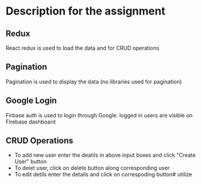 # Description for the assignment

## Redux

React redux is used to load the data and for CRUD operations

## Pagination

Pagination is used to display the data (no libraries used for pagination)

## Google Login

Firbase auth is used to login through Google. logged in users are visible on Firebase dashboard

## CRUD Operations

- To add new user enter the deatils in above input boxes and click "Create User" button
- To delet user, click on delete button along corresponding user
- To edit detils enter the details and click on correspoding button#   u t i l i z e  
 